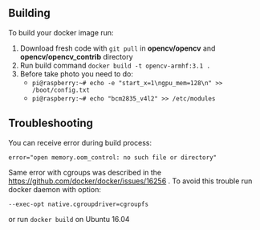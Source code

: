 ## Building
To build your docker image run:
1. Download fresh code with `git pull` in **opencv/opencv** and **opencv/opencv_contrib** directory
2. Run build command `docker build -t opencv-armhf:3.1 .`
3. Before take photo you need to do:
    - `pi@raspberry:~# echo -e "start_x=1\ngpu_mem=128\n" >> /boot/config.txt`
    - `pi@raspberry:~# echo "bcm2835_v4l2" >> /etc/modules`

## Troubleshooting
You can receive error during build process:
```
error="open memory.oom_control: no such file or directory"
```
Same error with cgroups was described in the https://github.com/docker/docker/issues/16256 .
To avoid this trouble run docker daemon with option:
``` 
--exec-opt native.cgroupdriver=cgroupfs
```
or run `docker build` on Ubuntu 16.04
